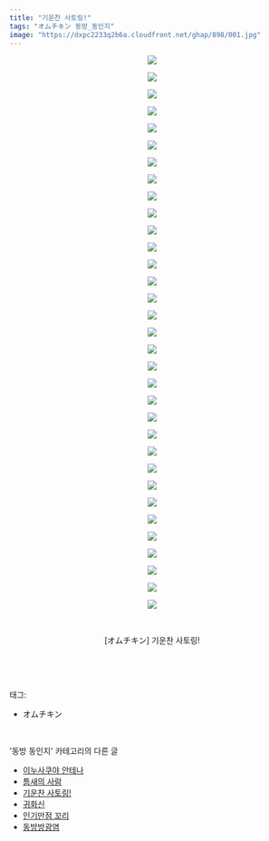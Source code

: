 ```yaml
---
title: "기운찬 사토링!"
tags: "オムチキン 동방_동인지"
image: "https://dxpc2233q2b6a.cloudfront.net/ghap/898/001.jpg"
---
```

<div class="article">
<p style="text-align: center; clear: none; float: none;"><img src="{{ site.imgserver3 }}/ghap/898/001.jpg"/></p>
<p style="text-align: center; clear: none; float: none;"><img src="{{ site.imgserver3 }}/ghap/898/002.jpg"/></p>
<p style="text-align: center; clear: none; float: none;"><img src="{{ site.imgserver3 }}/ghap/898/003.jpg"/></p>
<p style="text-align: center; clear: none; float: none;"><img src="{{ site.imgserver3 }}/ghap/898/004.jpg"/></p>
<p style="text-align: center; clear: none; float: none;"><img src="{{ site.imgserver3 }}/ghap/898/005.jpg"/></p>
<p style="text-align: center; clear: none; float: none;"><img src="{{ site.imgserver3 }}/ghap/898/006.jpg"/></p>
<p style="text-align: center; clear: none; float: none;"><img src="{{ site.imgserver3 }}/ghap/898/007.jpg"/></p>
<p style="text-align: center; clear: none; float: none;"><img src="{{ site.imgserver3 }}/ghap/898/008.jpg"/></p>
<p style="text-align: center; clear: none; float: none;"><img src="{{ site.imgserver3 }}/ghap/898/009.jpg"/></p>
<p style="text-align: center; clear: none; float: none;"><img src="{{ site.imgserver3 }}/ghap/898/010.jpg"/></p>
<p style="text-align: center; clear: none; float: none;"><img src="{{ site.imgserver3 }}/ghap/898/011.jpg"/></p>
<p style="text-align: center; clear: none; float: none;"><img src="{{ site.imgserver3 }}/ghap/898/012.jpg"/></p>
<p style="text-align: center; clear: none; float: none;"><img src="{{ site.imgserver3 }}/ghap/898/013.jpg"/></p>
<p style="text-align: center; clear: none; float: none;"><img src="{{ site.imgserver3 }}/ghap/898/014.jpg"/></p>
<p style="text-align: center; clear: none; float: none;"><img src="{{ site.imgserver3 }}/ghap/898/015.jpg"/></p>
<p style="text-align: center; clear: none; float: none;"><img src="{{ site.imgserver3 }}/ghap/898/016.jpg"/></p>
<p style="text-align: center; clear: none; float: none;"><img src="{{ site.imgserver3 }}/ghap/898/017.jpg"/></p>
<p style="text-align: center; clear: none; float: none;"><img src="{{ site.imgserver3 }}/ghap/898/018.jpg"/></p>
<p style="text-align: center; clear: none; float: none;"><img src="{{ site.imgserver3 }}/ghap/898/019.jpg"/></p>
<p style="text-align: center; clear: none; float: none;"><img src="{{ site.imgserver3 }}/ghap/898/020.jpg"/></p>
<p style="text-align: center; clear: none; float: none;"><img src="{{ site.imgserver3 }}/ghap/898/021.jpg"/></p>
<p style="text-align: center; clear: none; float: none;"><img src="{{ site.imgserver3 }}/ghap/898/022.jpg"/></p>
<p style="text-align: center; clear: none; float: none;"><img src="{{ site.imgserver3 }}/ghap/898/023.jpg"/></p>
<p style="text-align: center; clear: none; float: none;"><img src="{{ site.imgserver3 }}/ghap/898/024.jpg"/></p>
<p style="text-align: center; clear: none; float: none;"><img src="{{ site.imgserver3 }}/ghap/898/025.jpg"/></p>
<p style="text-align: center; clear: none; float: none;"><img src="{{ site.imgserver3 }}/ghap/898/026.jpg"/></p>
<p style="text-align: center; clear: none; float: none;"><img src="{{ site.imgserver3 }}/ghap/898/027.jpg"/></p>
<p style="text-align: center; clear: none; float: none;"><img src="{{ site.imgserver3 }}/ghap/898/028.jpg"/></p>
<p style="text-align: center; clear: none; float: none;"><img src="{{ site.imgserver3 }}/ghap/898/029.jpg"/></p>
<p style="text-align: center; clear: none; float: none;"><img src="{{ site.imgserver3 }}/ghap/898/030.jpg"/></p>
<p style="text-align: center; clear: none; float: none;"><img src="{{ site.imgserver3 }}/ghap/898/031.jpg"/></p>
<p style="text-align: center; clear: none; float: none;"><img src="{{ site.imgserver3 }}/ghap/898/032.jpg"/></p>
<p style="text-align: center; clear: none; float: none;"><img src="{{ site.imgserver3 }}/ghap/898/033.jpg"/></p>
<p style="text-align: center; clear: none; float: none;"><br/></p>
<p style="text-align: center; clear: none; float: none;">[オムチキン] 기운찬 사토링!</p>
<p><br/></p>
</div><br/>
<div class="tagTrail">
<p>태그: </p>
<ul>
<li>オムチキン</li>
</ul>
</div><br/>
<div class="another">
<p>'동방 동인지' 카테고리의 다른 글</p>
<ul>
<li><a href="/ghap_900">이누사쿠야 안테나</a></li>
<li><a href="/ghap_899">틈새의 사람</a></li>
<li><a href="/ghap_898">기운찬 사토링!</a></li>
<li><a href="/ghap_897">귀화신</a></li>
<li><a href="/ghap_896">인기만점 꼬리</a></li>
<li><a href="/ghap_895">동방방광염</a></li>
</ul>
</div><br/>
<div class="cb_module cb_fluid">
<div class="cb_wrt cb_profile">
</div><!-- commentList close -->
</div><br/>
